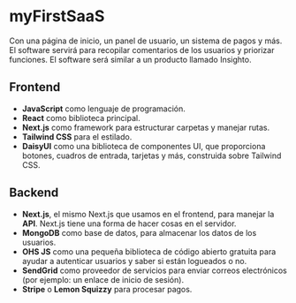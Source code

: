 # myFirstSaaS
Con una página de inicio, un panel de usuario, un sistema de pagos y más. El software servirá para recopilar comentarios de los usuarios y priorizar funciones. El software será similar a un producto llamado Insighto.

## **Frontend**
- **JavaScript** como lenguaje de programación.
- **React** como biblioteca principal.
- **Next.js** como framework para estructurar carpetas y manejar rutas.
- **Tailwind CSS** para el estilado.
- **DaisyUI** como una biblioteca de componentes UI, que proporciona botones, cuadros de entrada, tarjetas y más, construida sobre Tailwind CSS.

## **Backend**
- **Next.js**, el mismo Next.js que usamos en el frontend, para manejar la **API**. Next.js tiene una forma de hacer cosas en el servidor.
- **MongoDB** como base de datos, para almacenar los datos de los usuarios.
- **OHS JS** como una pequeña biblioteca de código abierto gratuita para ayudar a autenticar usuarios y saber si están logueados o no.
- **SendGrid** como proveedor de servicios para enviar correos electrónicos (por ejemplo: un enlace de inicio de sesión).
- **Stripe** o **Lemon Squizzy** para procesar pagos.

